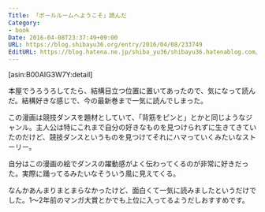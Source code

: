 ```yaml
---
Title: 「ボールルームへようこそ」読んだ
Category:
- book
Date: 2016-04-08T23:37:49+09:00
URL: https://blog.shibayu36.org/entry/2016/04/08/233749
EditURL: https://blog.hatena.ne.jp/shiba_yu36/shibayu36.hatenablog.com/atom/entry/10328537792370358175
---
```


[asin:B00AIG3W7Y:detail]

本屋でうろうろしてたら、結構目立つ位置に置いてあったので、気になって読んだ。結構好きな感じで、今の最新巻まで一気に読んでしまった。

この漫画は競技ダンスを題材としていて、「背筋をピンと」とかと同じようなジャンル。主人公は特にこれまで自分の好きなものを見つけられずに生きてきていたのだけど、競技ダンスというものを見つけてそれにハマっていくみたいなストーリー。

自分はこの漫画の絵でダンスの躍動感がよく伝わってくるのが非常に好きだった。実際に踊ってるみたいなそういう風に見えてくる。


なんかあんまりまとまらなかったけど、面白くて一気に読みましたというだけでした。1〜2年前のマンガ大賞とかでも上位に入ってるようだしおすすめです。
